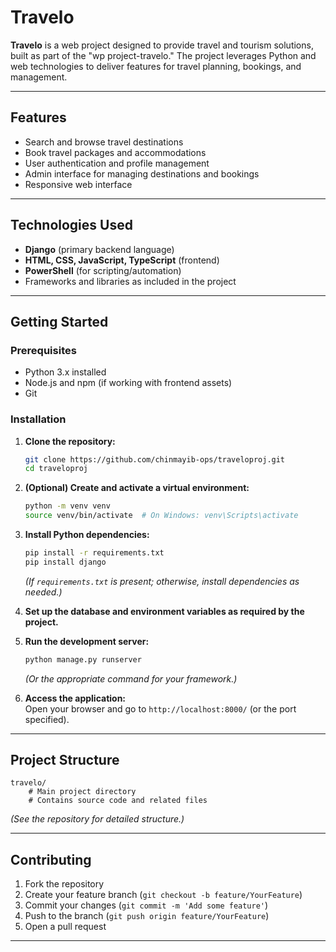 
# Travelo

**Travelo** is a web project designed to provide travel and tourism solutions, built as part of the "wp project-travelo." The project leverages Python and web technologies to deliver features for travel planning, bookings, and management.

---

## Features

- Search and browse travel destinations
- Book travel packages and accommodations
- User authentication and profile management
- Admin interface for managing destinations and bookings
- Responsive web interface

---

## Technologies Used

- **Django** (primary backend language)
- **HTML, CSS, JavaScript, TypeScript** (frontend)
- **PowerShell** (for scripting/automation)
- Frameworks and libraries as included in the project

---

## Getting Started

### Prerequisites

- Python 3.x installed
- Node.js and npm (if working with frontend assets)
- Git

### Installation

1. **Clone the repository:**
    ```bash
    git clone https://github.com/chinmayib-ops/traveloproj.git
    cd traveloproj
    ```

2. **(Optional) Create and activate a virtual environment:**
    ```bash
    python -m venv venv
    source venv/bin/activate  # On Windows: venv\Scripts\activate
    ```

3. **Install Python dependencies:**
    ```bash
    pip install -r requirements.txt
    pip install django
    ```
    *(If `requirements.txt` is present; otherwise, install dependencies as needed.)*

4. **Set up the database and environment variables as required by the project.**

5. **Run the development server:**
    ```bash
    python manage.py runserver
    ```
    *(Or the appropriate command for your framework.)*

6. **Access the application:**  
   Open your browser and go to `http://localhost:8000/` (or the port specified).

---

## Project Structure

```
travelo/
    # Main project directory
    # Contains source code and related files
```
*(See the repository for detailed structure.)*

---

## Contributing

1. Fork the repository
2. Create your feature branch (`git checkout -b feature/YourFeature`)
3. Commit your changes (`git commit -m 'Add some feature'`)
4. Push to the branch (`git push origin feature/YourFeature`)
5. Open a pull request

---
